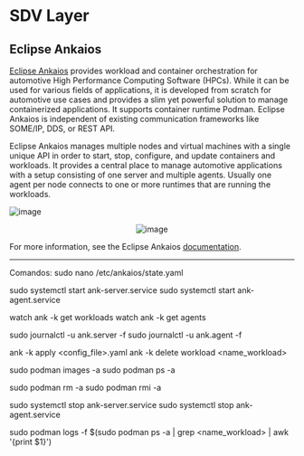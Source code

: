 # SDV Layer

## Eclipse Ankaios
[Eclipse Ankaios](https://github.com/eclipse-ankaios/ankaios/tree/main) provides workload and container orchestration for automotive High Performance Computing Software (HPCs). While it can be used for various fields of applications, it is developed from scratch for automotive use cases and provides a slim yet powerful solution to manage containerized applications. It supports container runtime Podman. Eclipse Ankaios is independent of existing communication frameworks like SOME/IP, DDS, or REST API.

Eclipse Ankaios manages multiple nodes and virtual machines with a single unique API in order to start, stop, configure, and update containers and workloads. It provides a central place to manage automotive applications with a setup consisting of one server and multiple agents. Usually one agent per node connects to one or more runtimes that are running the workloads.

![image](https://github.com/user-attachments/assets/6a9850b8-1ff9-492b-baaf-8d9d20d1998d) 

<p align="center">
  <img src="https://github.com/user-attachments/assets/6a9850b8-1ff9-492b-baaf-8d9d20d1998d" alt="image"/>
</p>

For more information, see the Eclipse Ankaios [documentation](https://eclipse-ankaios.github.io/ankaios/latest/).



---
Comandos:
sudo nano /etc/ankaios/state.yaml

sudo systemctl start ank-server.service
sudo systemctl start ank-agent.service

watch ank -k get workloads
watch ank -k get agents

sudo journalctl -u ank.server -f
sudo journalctl -u ank.agent -f

ank -k apply <config_file>.yaml
ank -k delete workload <name_workload>

sudo podman images -a
sudo podman ps -a

sudo podman rm -a
sudo podman rmi -a

sudo systemctl stop ank-server.service
sudo systemctl stop ank-agent.service

sudo podman logs -f $(sudo podman ps -a | grep <name_workload> | awk '{print $1}')
